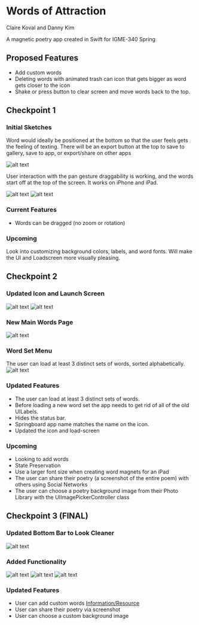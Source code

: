 # Words of Attraction
Claire Koval and Danny Kim

A magnetic poetry app created in Swift for IGME-340 Spring

## Proposed Features
- Add custom words
- Deleting words with animated trash can icon that gets bigger as word gets closer to the icon
- Shake or press button to clear screen and move words back to the top.

## Checkpoint 1
### Initial Sketches

Word would ideally be positioned at the bottom so that the user feels gets the feeling of texting. There will be an export button at the top to save to gallery, save to app, or export/share on other apps

![alt text](Images/wordFrame.png "Wireframe of proposed app")

User interaction with the pan gesture draggability is working, and the words start off at the top of the screen. It works on iPhone and iPad.

![alt text](Images/mainScreen.png "current main words page")
![alt text](Images/LaunchScreen.png "current launch screen page")

### Current Features
- Words can be dragged (no zoom or rotation)

### Upcoming
Look into customizing background colors, labels, and word fonts. 
Will make the UI and Loadscreen more visually pleasing.

## Checkpoint 2
### Updated Icon and Launch Screen
![alt text](Project1-Checkpoint2/Images/ios/iTunesArtwork@1x.png "new icon")
![alt text](Images/NewLaunchScreen.png "new launch screen")

### New Main Words Page
![alt text](Images/NewMainScreen.PNG "new main screen")

### Word Set Menu
The user can load at least 3 distinct sets of words, sorted alphabetically.
![alt text](Images/SetMenu.PNG "word set menu")

### Updated Features
- The user can load at least 3 distinct sets of words. 
- Before loading a new word set the app needs to get rid of all of the old UILabels. 
- Hides the status bar.
- Springboard app name matches the name on the icon.
- Updated the icon and load-screen

### Upcoming
- Looking to add words
- State Preservation
- Use a larger font size when creating word magnets for an iPad
- The user can share their poetry (a screenshot of the entire poem) with others using Social Networks
- The user can choose a poetry background image from their Photo Library with the UIImagePickerController class

## Checkpoint 3 (FINAL)
### Updated Bottom Bar to Look Cleaner
![alt text](Images/NewFeaturesHOME.png "New bottom Bar/main homescreen")

### Added Functionality
![alt text](Images/ShareAndSave.png "Share and save function")
![alt text](Images/AddWord.png "Added option to add a word")
![alt text](Images/NewBackground.png "Custom background")

### Updated Features
- User can add custom words [Information/Resource](https://www.simplifiedios.net/ios-dialog-box-with-input/)
- User can share their poetry via screenshot
- User can choose a custom background image
